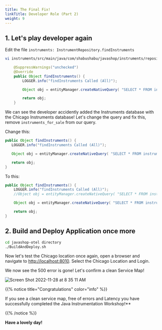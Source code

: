 ```yaml
---
title: The Final Fix!
linkTitle: Developer Role (Part 2)
weight: 9
---
```


## 1. Let's play developer again

Edit the file `instruments: InstrumentRepository.findInstruments`

``` bash
vi instruments/src/main/java/com/shabushabu/javashop/instruments/repositories/FindInstrumentRepositoryImpl.java
```

``` java
    @SuppressWarnings("unchecked")
    @Override
    public Object findInstruments() {
        LOGGER.info("findInstruments Called (All)");

        Object obj = entityManager.createNativeQuery( "SELECT * FROM instruments_for_sale, instruments_for_sale_chicago").getResultList(); 

        return obj;
    }
```

We can see the developer accidently added the Instruments database with the Chicago Instruments database! Let's change the query and fix this, remove `instruments_for_sale` from our query.

Change this:

``` java
public Object findInstruments() {
   LOGGER.info("findInstruments Called (All)");

   Object obj = entityManager.createNativeQuery( "SELECT * FROM instruments_for_sale, instruments_for_sale_chicago").getResultList();

   return obj;
}
```

To this:

``` java
public Object findInstruments() {
    LOGGER.info("findInstruments Called (All)");
    //Object obj = entityManager.createNativeQuery( "SELECT * FROM instruments_for_sale, instruments_for_sale_chicago").getResultList();

    Object obj = entityManager.createNativeQuery( "SELECT * FROM instruments_for_sale_chicago").getResultList();

    return obj;
}
```

## 2. Build and Deploy Application once more

``` bash
cd javashop-otel directory
./BuildAndDeploy.sh
```

Now let's test the Chicago location once again, open a browser and navigate to [http://localhost:8010](http://localhost:8010). Select the Chicago Location and Login.

We now see the 500 error is gone! Let's confirm a clean Service Map!

![Screen Shot 2022-11-28 at 8 35 11 AM](https://user-images.githubusercontent.com/32849847/204350088-fca43e3c-42ea-4933-8a61-01eb2083fd23.png)

{{% notice title="Congratulations" color="info" %}}

If you see a clean service map, free of errors and Latency you have successfully completed the Java Instrumentation Workshop!**

{{% /notice %}}

**Have a lovely day!**
